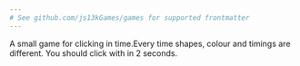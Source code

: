 ```yaml
---
# See github.com/js13kGames/games for supported frontmatter
---
```

A small game for clicking in time.Every time shapes, colour and timings are different. You should click with in 2 seconds.
